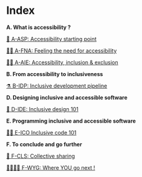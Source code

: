 # Index

**A. What is accessibility ?**

[🚀 A-ASP: Accessibility starting point](A-ASP.md)

[🫳🏿 A-FNA: Feeling the need for accessibility](A-FNA.md)

[👩‍🦽 A-AIE: Accessibility, inclusion & exclusion](A-AIE.md)

**B. From accessibility to inclusiveness**

[⚗️ B-IDP: Inclusive development pipeline](B-IDP.md)


**D. Designing inclusive and accessible software**

[🎨 D-IDE: Inclusive design 101](D-IDE.md)

**E. Programming inclusive and accessible software**

[👩‍💻 E-ICO Inclusive code 101](E-ICO.md)

**F. To conclude and go further**

[💬 F-CLS: Collective sharing](F-CLS.md)

[🏃🏽‍♀️‍➡️ F-WYG: Where YOU go next !](F-WYG.md)
